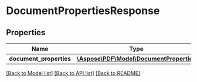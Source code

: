 # DocumentPropertiesResponse

## Properties
Name | Type | Description | Notes
------------ | ------------- | ------------- | -------------
**document_properties** | [**\Aspose\PDF\Model\DocumentProperties**](DocumentProperties.md) |  | [optional] 

[[Back to Model list]](../README.md#documentation-for-models) [[Back to API list]](../README.md#documentation-for-api-endpoints) [[Back to README]](../README.md)


